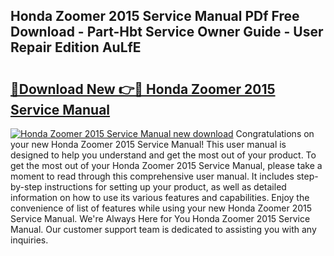 ## Honda Zoomer 2015 Service Manual PDf Free Download - Part-Hbt Service Owner Guide - User Repair Edition AuLfE

# <h2><a href="http://bc85069.oget.top/?id=Honda+Zoomer+2015+Service+Manual">🔗Download New 👉🔴 Honda Zoomer 2015 Service Manual</a></h2>

[![Honda Zoomer 2015 Service Manual new download](https://i.imgur.com/5g1atiW.png)](http://bc85069.oget.top/?id=Honda+Zoomer+2015+Service+Manual)
Congratulations on your new Honda Zoomer 2015 Service Manual! This user manual is designed to help you understand and get the most out of your product. To get the most out of your Honda Zoomer 2015 Service Manual, please take a moment to read through this comprehensive user manual. It includes step-by-step instructions for setting up your product, as well as detailed information on how to use its various features and capabilities. Enjoy the convenience of list of features while using your new Honda Zoomer 2015 Service Manual. We're Always Here for You Honda Zoomer 2015 Service Manual. Our customer support team is dedicated to assisting you with any inquiries.
